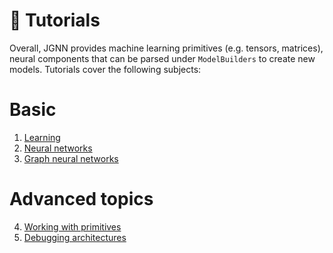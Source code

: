 # :dart: Tutorials
Overall, JGNN provides machine learning primitives (e.g. tensors, matrices),
neural components that can be parsed under `ModelBuilders` to create
new models. 
Tutorials cover the following subjects:

# Basic
1. [Learning](tutorials/Learning.md)
2. [Neural networks](tutorials/NN.md)
3. [Graph neural networks](tutorials/GNN.md)

# Advanced topics
4. [Working with primitives](tutorials/Primitives.md)
5. [Debugging architectures](tutorials/Debugging.md)
